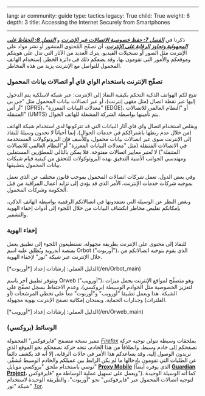 

---

lang: ar
community: guide
type: tactics
legacy: True
child: True
weight: 6
depth: 3
title: Accessing the Internet Securely from Smartphones

---

ذكرنا في [***الفصل 7: حفظ خصوصية الاتصالات عبر الإنترنت***](/ar/chapter_07) و [***الفصل 8: الحفاظ على المجهولية وتجاوز الرقابة على الإنترنت***](/ar/chapter_08)، أن تصفّح المُحتوى المنشور أو نشر مواد على الإنترنت مثل الصور أو تسجيلات الفيديو، يترك العديد من الآثار التي تدل على هويتكم وموقعكم والأمور التي تقومون بها، وقد يضعكم ذلك في دائرة الخطر. إستخدام الهاتف المحمول للتواصل مع الإنترنت يزيد من هذه المخاطر.

### تصفّح الإنترنت باستخدام الواي فاي أو اتصالات بيانات المحمول ###

تتيح لكم الهواتف الذكية التحكم بكيفية النفاذ إلى الإنترنت: عبر شبكة لاسلكية يتم الدخول إليها عبر نقطة اتصال (مثل مقهى إنترنت)، أو عبر اتصالات بيانات المحمول مثل "جي بي آر أس" (GPRS)، "معدلات البيانات المعززة" (EDGE)، أو "النظام العالمي للاتصالات المتنقلة" (UMTS) يتم تأمينها بواسطة الشركة المشغلة للهاتف الجوال.

ويقلص استخدام اتصال واي فاي آثار البيانات التي قد تتركونها لدى استخدام شبكة الهاتف (من خلال عدم ربطها باشتراككم في خدمات الجوال). إنما أحياناً لا تجدون وسيلةً للنفاذ إلى الإنترنت سوى عبر اتصالات بيانات محمول، وللأسف فإن البروتوكولات المستخدمة في الاتصالات المتنقلة (مثل "معدلات البيانات المعززة" أو"النظام العالمي للاتصالات المتنقلة") لا تُعتبر معايير اتصالات مفتوحة. فلا يمكن بالتالي للمطوّرين المستقلين ومهندسي الجوانب الأمنية التدقيق بهذه البروتوكولات للتحقق من كيفية قيام شبكات بيانات المحمول بتطبيقها.

وفي بعض الدول، تعمل شركات اتصالات المحمول بموجب قانون مختلف عن الذي تعمل بموجبه شركات خدمات الإنترنت، الأمر الذي قد يؤدي إلى تزايد أعمال المراقبة من قبل الحكومة وشركات المحمول.

وبغض النظر عن الوسيلة التي تعتمدونها في اتصالاتكم الرقمية بواسطة الهاتف الذكي، بإمكانكم تقليص مخاطر انكشاف البيانات من خلال اللجوء إلى أدوات إخفاء الهوية والتشفير.

### إخفاء الهوية ###
للنفاذ إلى محتوى على الإنترنت بطريقة مجهولة، تستطيعون اللجوء إلى تطبيق يعمل بمنصة أندرويد ويُطلق عليه اسم Orbot ("أوربوت")، الذي يقوم بتوجيه اتصالاتكم من خلال الإنترنت عبر شبكة "تور" لإخفاء الهوية.

<div class=getstarted markdown=1>
الدليل العملي: إرشادات إعداد [*أوربوت*](/en/Orbot_main)
</div>

ويتوفر تطبيق آخر باسم Orweb ("أورويب")، وهو متصفِّح لمواقع الإنترنت يحمل ميزات لتعزيز الخصوصية مثل الخوادم الوسيطة (بروكسي)، وعدم الاحتفاظ بسجل تصفّح على الشبكة. هذا ويعمل تطبيقا "أورويب" و"أوربوت" معاً على تخطي المرشحات (أو الفلترات) وجدارات الحماية، ويمنحان إمكانية تصفح الإنترنت بهوية مجهولة.

<div class=getstarted markdown=1>
الدليل العملي: إرشادات إعداد [*أورويب*](/en/Orweb_main)
</div> 

### الوسائط (بروكسي) ###
تتميز نسخة متصفح "فايرفوكس" المحمولة  [*Firefox*](/en/glossary#Firefox) بملحقات وسيطة تتولى توجيه حركة تصفحكم إلى خادم وسيط. وانطلاقاً من هذا الخادم، تتجه حركة تصفحكم نحو الموقع الذي تريدون الوصول إليه. وقد يساعدكم هذا الأمر في حالات الرقابة، إلا أنه قد يكشف دائماً عن الطلبات التي تقومون بإدخالها ما لم يكن الرابط بين عميلكم والخادم الوسيط مُشفَّر. نوصي باستخدام ملحق "بروكسي موبايل" [**Proxy Mobile**](https://guardianproject.info/apps/proxymob-firefox-add-on/) (الذي يوفره أيضاً [**Guardian Project**](https://guardianproject.info/)، ويعمل على تسهيل عملية الوساطة مع "فايرفوكس"). كما أنه الوسيلة الوحيدة لتوجيه اتصالات المحمول عبر "فايرفوكس" نحو "أوربوت"، والطريقة الوحيدة لاستخدام شبكة "تور" [*Tor*](/en/glossary#Tor).

